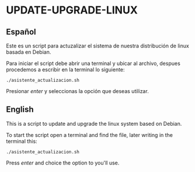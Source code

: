 # UPDATE-UPGRADE-LINUX

## Español
Este es un script para actuzalizar el sistema de nuestra distribución de linux basada en Debian.

Para iniciar el script debe abrir una terminal y ubicar al archivo, despues procedemos a escribir en la terminal lo siguiente:

```
./asistente_actualizacion.sh 
```
Presionar *enter* y seleccionas la opción que deseas utilizar.


## English

This is a script to update and upgrade the linux system based on Debian.

To start the script open a terminal and  find the file, later writing in the terminal this:
```
./asistente_actualizacion.sh 
```
Press *enter* and choice the option to you'll use.

